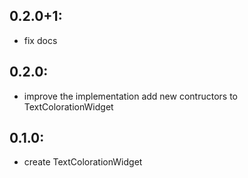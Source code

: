 ## 0.2.0+1: 
* fix docs
## 0.2.0: 
* improve the implementation add new contructors to TextColorationWidget

## 0.1.0: 
* create TextColorationWidget
